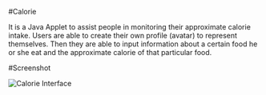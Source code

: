 #Calorie 

It is a Java Applet to assist people in monitoring their approximate calorie intake. 
Users are able to create their own profile (avatar) to represent themselves. Then they are able 
to input information about a certain food he or she eat and the approximate calorie of 
that particular food.


#Screenshot

![Calorie Interface](https://github.com/HC008/Calorie/Cal_Main_UI.png)
